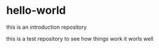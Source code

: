 # hello-world
this is an introduction repository


this is a test repository to see how things work
it worls well

